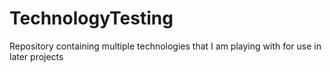 # TechnologyTesting

Repository containing multiple technologies that I am playing with for use in later projects